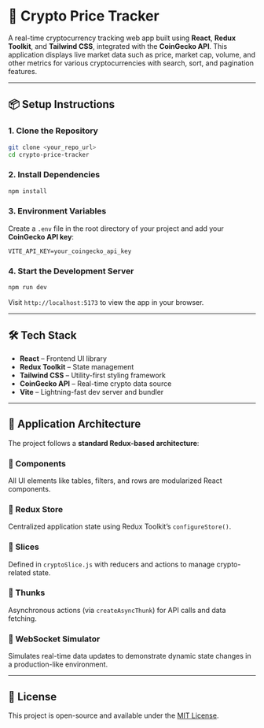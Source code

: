 # 🚀 Crypto Price Tracker

A real-time cryptocurrency tracking web app built using **React**, **Redux Toolkit**, and **Tailwind CSS**, integrated with the **CoinGecko API**. This application displays live market data such as price, market cap, volume, and other metrics for various cryptocurrencies with search, sort, and pagination features.

---

## 📦 Setup Instructions

### 1. Clone the Repository

```bash
git clone <your_repo_url>
cd crypto-price-tracker
```

### 2. Install Dependencies

```bash
npm install
```

### 3. Environment Variables

Create a `.env` file in the root directory of your project and add your **CoinGecko API key**:

```env
VITE_API_KEY=your_coingecko_api_key
```

### 4. Start the Development Server

```bash
npm run dev
```

Visit `http://localhost:5173` to view the app in your browser.

---

## 🛠️ Tech Stack

- **React** – Frontend UI library
- **Redux Toolkit** – State management
- **Tailwind CSS** – Utility-first styling framework
- **CoinGecko API** – Real-time crypto data source
- **Vite** – Lightning-fast dev server and bundler

---

## 🧱 Application Architecture

The project follows a **standard Redux-based architecture**:

### 🔹 Components
All UI elements like tables, filters, and rows are modularized React components.

### 🔹 Redux Store
Centralized application state using Redux Toolkit’s `configureStore()`.

### 🔹 Slices
Defined in `cryptoSlice.js` with reducers and actions to manage crypto-related state.

### 🔹 Thunks
Asynchronous actions (via `createAsyncThunk`) for API calls and data fetching.

### 🔹 WebSocket Simulator
Simulates real-time data updates to demonstrate dynamic state changes in a production-like environment.

---

## 📄 License

This project is open-source and available under the [MIT License](LICENSE).
